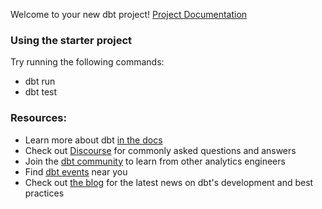 Welcome to your new dbt project!
[Project Documentation](https://hw869.us1.dbt.com/accounts/70403103927735/develop/70403104088733/docs/index.html#!/model/model.jaffle_shop.stg_jaffle_shop__orders)
### Using the starter project

Try running the following commands:
- dbt run
- dbt test


### Resources:
- Learn more about dbt [in the docs](https://docs.getdbt.com/docs/introduction)
- Check out [Discourse](https://discourse.getdbt.com/) for commonly asked questions and answers
- Join the [dbt community](https://getdbt.com/community) to learn from other analytics engineers
- Find [dbt events](https://events.getdbt.com) near you
- Check out [the blog](https://blog.getdbt.com/) for the latest news on dbt's development and best practices
